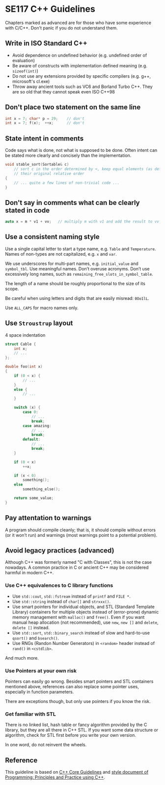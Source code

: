 # SE117 C++ Guidelines

Chapters marked as advanced are for those who have some experience with C/C++.
Don't panic if you do not understand them.

## Write in ISO Standard C++

* Avoid dependence on undefined behavior (e.g. undefined order of evaluation)
* Be aware of constructs with implementation defined meaning (e.g. `sizeof(int)`)
* Do not use any extensions provided by specific compilers (e.g. g++, microsoft's cl.exe)
* Throw away ancient tools such as VC6 and Borland Turbo C++. They are so old
  that they cannot speak even ISO C++98

## Don't place two statement on the same line

```c++
int x = 7; char* p = 29;    // don't
int x = 7; f(x);  ++x;      // don't
```

## State intent in comments

Code says what is done, not what is supposed to be done.
Often intent can be stated more clearly and concisely than
the implementation.

```c++
void stable_sort(Sortable& c)
    // sort c in the order determined by <, keep equal elements (as defined by ==) in
    // their original relative order
{
    // ... quite a few lines of non-trivial code ...
}
```

## Don't say in comments what can be clearly stated in code

```c++
auto x = m * v1 + vv;   // multiply m with v1 and add the result to vv
```

## Use a consistent naming style

Use a single capital letter to start a type name, e.g. `Table` and `Temperature`.
Names of non-types are not capitalized, e.g. `x` and `var`.

We use underscores for multi-part names, e.g. `initial_value` and `symbol_tbl`.
Use meaningful names. Don’t overuse acronyms. Don’t use excessively
long names, such as `remaining_free_slots_in_symbol_table`.

The length of a name should be roughly proportional to the size of its scope.

Be careful when using letters and digits that are easily misread: `0Oo1lL`.

Use `ALL_CAPS` for macro names only.

## Use `Stroustrup` layout

4 space indentation

```c++
struct Cable {
    int x;
    // ...
};

double foo(int x)
{
    if (0 < x) {
        // ...
    }
    else {
        // ...
    }

    switch (x) {
        case 0:
            // ...
            break;
        case amazing:
            // ...
            break;
        default:
            // ...
            break;
    }

    if (0 < x)
        ++x;

    if (x < 0)
        something();
    else
        something_else();

    return some_value;
}
```

## Pay attentation to warnings

A program should compile cleanly; that is, it should compile without errors (or it won’t run) and warnings
(most warnings point to a potential problem).

## Avoid legacy practices (advanced)

Although C++ was formerly named "C with Classes", this is not the case
nowadays. A common practice in C or ancient C++ may be considered harmful in
modern C++.

### Use C++ equivalences to C library functions

* Use `std::cout`, `std::fstream` instead of `printf` and `FILE *`.
* Use `std::string` instead of `char[]` and `strxxx()`.
* Use smart pointers for individual objects, and STL (Standard Template
  Library) containers for multiple objects instead of (error-prone) dynamic
  memory management with `malloc()` and `free()`. Even if you want manual heap
  allocation (not recommended), use `new`, `new []` and `delete`, `delete []`
  instead.
* Use `std::sort`, `std::binary_search` instead of slow and hard-to-use
  `qsort()` and `bsearch()`.
* Use RNGs (Randon Number Generators) in `<random>` header instead of `rand()` in
  `<cstdlib>`.

And much more.

### Use Pointers at your own risk

Pointers can easily go wrong. Besides smart pointers and STL containers
mentioned above, references can also replace some pointer uses, especially in
function parameters.

There are exceptions though, but only use pointers if you know the risk.

### Get familiar with STL

There is no linked list, hash table or fancy algorithm provided by the C
library, but they are all there in C++ STL. If you want some data structure or
algorithm, check for STL first before you write your own version.

In one word, do not reinvent the wheels.

## Reference

This guideline is based on [C++ Core Guidelines](http://isocpp.github.io/CppCoreGuidelines/CppCoreGuidelines) and [style document of Programming: Principles and Practice using C++](http://www.stroustrup.com/Programming/PPP-style.pdf).
